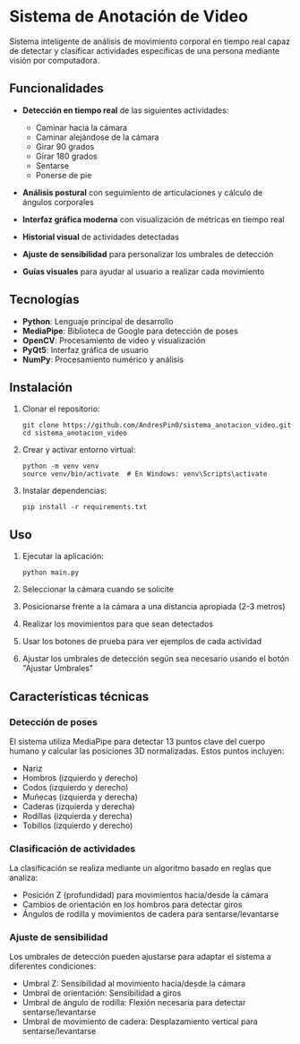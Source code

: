 # Sistema de Anotación de Video

Sistema inteligente de análisis de movimiento corporal en tiempo real capaz de detectar y clasificar actividades específicas de una persona mediante visión por computadora.

## Funcionalidades

- **Detección en tiempo real** de las siguientes actividades:
  - Caminar hacia la cámara
  - Caminar alejándose de la cámara
  - Girar 90 grados
  - Girar 180 grados
  - Sentarse
  - Ponerse de pie

- **Análisis postural** con seguimiento de articulaciones y cálculo de ángulos corporales
- **Interfaz gráfica moderna** con visualización de métricas en tiempo real
- **Historial visual** de actividades detectadas
- **Ajuste de sensibilidad** para personalizar los umbrales de detección
- **Guías visuales** para ayudar al usuario a realizar cada movimiento

## Tecnologías

- **Python**: Lenguaje principal de desarrollo
- **MediaPipe**: Biblioteca de Google para detección de poses
- **OpenCV**: Procesamiento de video y visualización
- **PyQt5**: Interfaz gráfica de usuario
- **NumPy**: Procesamiento numérico y análisis

## Instalación

1. Clonar el repositorio:
   ```
   git clone https://github.com/AndresPin0/sistema_anotacion_video.git
   cd sistema_anotacion_video
   ```

2. Crear y activar entorno virtual:
   ```
   python -m venv venv
   source venv/bin/activate  # En Windows: venv\Scripts\activate
   ```

3. Instalar dependencias:
   ```
   pip install -r requirements.txt
   ```

## Uso

1. Ejecutar la aplicación:
   ```
   python main.py
   ```

2. Seleccionar la cámara cuando se solicite
3. Posicionarse frente a la cámara a una distancia apropiada (2-3 metros)
4. Realizar los movimientos para que sean detectados
5. Usar los botones de prueba para ver ejemplos de cada actividad
6. Ajustar los umbrales de detección según sea necesario usando el botón "Ajustar Umbrales"

## Características técnicas

### Detección de poses
El sistema utiliza MediaPipe para detectar 13 puntos clave del cuerpo humano y calcular las posiciones 3D normalizadas. Estos puntos incluyen:
- Nariz
- Hombros (izquierdo y derecho)
- Codos (izquierdo y derecho)
- Muñecas (izquierda y derecha) 
- Caderas (izquierda y derecha)
- Rodillas (izquierda y derecha)
- Tobillos (izquierdo y derecho)

### Clasificación de actividades
La clasificación se realiza mediante un algoritmo basado en reglas que analiza:
- Posición Z (profundidad) para movimientos hacia/desde la cámara
- Cambios de orientación en los hombros para detectar giros
- Ángulos de rodilla y movimientos de cadera para sentarse/levantarse

### Ajuste de sensibilidad
Los umbrales de detección pueden ajustarse para adaptar el sistema a diferentes condiciones:
- Umbral Z: Sensibilidad al movimiento hacia/desde la cámara
- Umbral de orientación: Sensibilidad a giros
- Umbral de ángulo de rodilla: Flexión necesaria para detectar sentarse/levantarse
- Umbral de movimiento de cadera: Desplazamiento vertical para sentarse/levantarse

